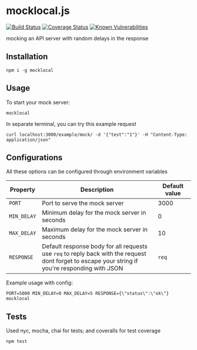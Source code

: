 # mocklocal.js
[![Build Status](https://travis-ci.org/kemalelmizan/mocklocal.svg?branch=master)](https://travis-ci.org/kemalelmizan/mocklocal) [![Coverage Status](https://coveralls.io/repos/github/kemalelmizan/mocklocal/badge.svg?branch=master)](https://coveralls.io/github/kemalelmizan/mocklocal?branch=master) [![Known Vulnerabilities](https://snyk.io/test/github/kemalelmizan/mocklocal/badge.svg?targetFile=package.json)](https://snyk.io/test/github/kemalelmizan/mocklocal?targetFile=package.json)

mocking an API server with random delays in the response

## Installation
```
npm i -g mocklocal
```

## Usage
To start your mock server:
```
mocklocal
```
In separate terminal, you can try this example request
```
curl localhost:3000/example/mock/ -d '{"test":"1"}' -H "Content-Type: application/json"
```

## Configurations
All these options can be configured through environment variables

| Property | Description | Default value |
|-|-|-|
| `PORT` | Port to serve the mock server | 3000 |
| `MIN_DELAY` | Minimum delay for the mock server in seconds | 0 |
| `MAX_DELAY` | Maximum delay for the mock server in seconds | 10 |
| `RESPONSE` | Default response body for all requests <br> use `req` to reply back with the request <br> dont forget to escape your string if you're responding with JSON | `req` |

Example usage with config:
```
PORT=5000 MIN_DELAY=0 MAX_DELAY=5 RESPONSE={\"status\":\"ok\"} mocklocal
```

## Tests
Used nyc, mocha, chai for tests; and coveralls for test coverage
```
npm test
```